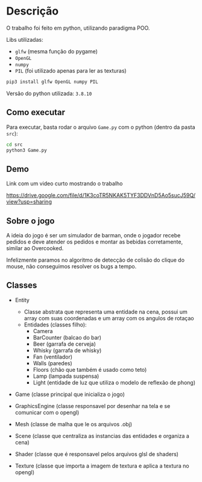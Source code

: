 # Descrição

O trabalho foi feito em python, utilizando paradigma POO.

Libs utilizadas:

- `glfw` (mesma função do pygame)
- `OpenGL`
- `numpy`
- `PIL` (foi utilizado apenas para ler as texturas)

```bash
pip3 install glfw OpenGL numpy PIL
```

Versão do python utilizada: `3.8.10`

## Como executar

Para executar, basta rodar o arquivo `Game.py` com o python (dentro da pasta `src`):

```bash
cd src
python3 Game.py
```

## Demo

Link com um video curto mostrando o trabalho

<https://drive.google.com/file/d/1K3coTR5NKAK5TYF3DDVnD5Ao5sucJ59Q/view?usp=sharing>

## Sobre o jogo

A ideia do jogo é ser um simulador de barman, onde o jogador recebe pedidos e deve atender os pedidos e montar as bebidas corretamente, similar ao Overcooked.

Infelizmente paramos no algoritmo de detecção de colisão do clique do mouse, não conseguimos resolver os bugs a tempo.

## Classes

- Entity
  - Classe abstrata que representa uma entidade na cena, possui um array com suas coordenadas e um array com os angulos de rotaçao
  - Entidades (classes filho):
    - Camera
    - BarCounter (balcao do bar)
    - Beer (garrafa de cerveja)
    - Whisky (garrafa de whisky)
    - Fan (ventilador)
    - Walls (paredes)
    - Floors (chão que também é usado como teto)
    - Lamp (lampada suspensa)
    - Light (entidade de luz que utiliza o modelo de reflexão de phong)

- Game (classe principal que inicializa o jogo)

- GraphicsEngine (classe responsavel por desenhar na tela e se comunicar com o opengl)

- Mesh (classe de malha que le os arquivos .obj)

- Scene (classe que centraliza as instancias das entidades e organiza a cena)

- Shader (classe que é responsavel pelos arquivos glsl de shaders)

- Texture (classe que importa a imagem de textura e aplica a textura no opengl)
